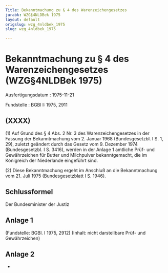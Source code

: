 ```yaml
---
Title: Bekanntmachung zu § 4 des Warenzeichengesetzes
jurabk: WZG§4NLDBek 1975
layout: default
origslug: wzg_4nldbek_1975
slug: wzg_4nldbek_1975

---
```


# Bekanntmachung zu § 4 des Warenzeichengesetzes (WZG§4NLDBek 1975)

Ausfertigungsdatum
:   1975-11-21

Fundstelle
:   BGBl I: 1975, 2911

## (XXXX)

(1) Auf Grund des § 4 Abs. 2 Nr. 3 des Warenzeichengesetzes in der
Fassung der Bekanntmachung vom 2. Januar 1968 (Bundesgesetzbl. I S. 1,
29), zuletzt geändert durch das Gesetz vom 9. Dezember 1974
(Bundesgesetzbl. I S. 3416), werden in der Anlage 1 amtliche Prüf- und
Gewährzeichen für Butter und Milchpulver bekanntgemacht, die im
Königreich der Niederlande eingeführt sind.

(2) Diese Bekanntmachung ergeht im Anschluß an die Bekanntmachung vom
21\. Juli 1975 (Bundesgesetzblatt I S. 1946).

## Schlussformel

Der Bundesminister der Justiz

## Anlage 1

(Fundstelle: BGBl. I 1975, 2912)
(Inhalt: nicht darstellbare Prüf- und Gewährzeichen)

## Anlage 2

-

